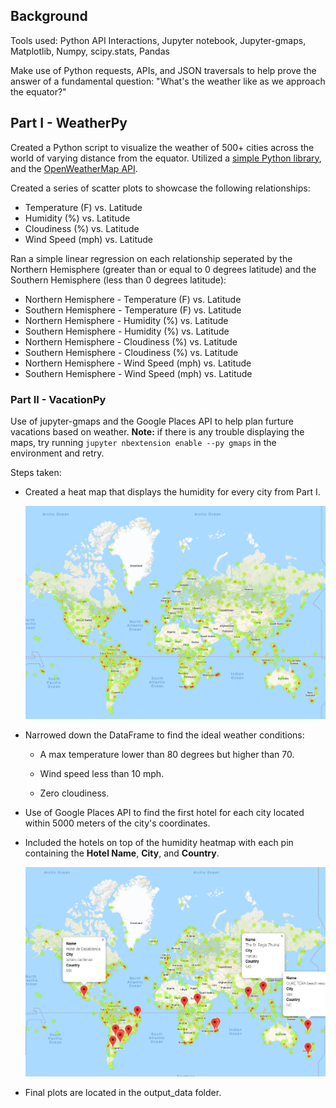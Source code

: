 ## Background

Tools used: Python API Interactions, Jupyter notebook, Jupyter-gmaps, Matplotlib, Numpy, scipy.stats, Pandas

Make use of Python requests, APIs, and JSON traversals to help prove the answer of a fundamental question: "What's the weather like as we approach the equator?"

## Part I - WeatherPy

Created a Python script to visualize the weather of 500+ cities across the world of varying distance from the equator. Utilized a [simple Python library](https://pypi.python.org/pypi/citipy), and the [OpenWeatherMap API](https://openweathermap.org/api).

Created a series of scatter plots to showcase the following relationships:

* Temperature (F) vs. Latitude
* Humidity (%) vs. Latitude
* Cloudiness (%) vs. Latitude
* Wind Speed (mph) vs. Latitude

Ran a simple linear regression on each relationship seperated by the Northern Hemisphere (greater than or equal to 0 degrees latitude) and the Southern Hemisphere (less than 0 degrees latitude):

* Northern Hemisphere - Temperature (F) vs. Latitude
* Southern Hemisphere - Temperature (F) vs. Latitude
* Northern Hemisphere - Humidity (%) vs. Latitude
* Southern Hemisphere - Humidity (%) vs. Latitude
* Northern Hemisphere - Cloudiness (%) vs. Latitude
* Southern Hemisphere - Cloudiness (%) vs. Latitude
* Northern Hemisphere - Wind Speed (mph) vs. Latitude
* Southern Hemisphere - Wind Speed (mph) vs. Latitude

### Part II - VacationPy

Use of jupyter-gmaps and the Google Places API to help plan furture vacations based on weather.
  **Note:** if there is any trouble displaying the maps, try running `jupyter nbextension enable --py gmaps` in the environment and retry.

Steps taken:

* Created a heat map that displays the humidity for every city from Part I.

  ![heatmap](output_data/Heat_Map.png)

* Narrowed down the DataFrame to find the ideal weather conditions:

  * A max temperature lower than 80 degrees but higher than 70.

  * Wind speed less than 10 mph.

  * Zero cloudiness.


* Use of Google Places API to find the first hotel for each city located within 5000 meters of the city's coordinates.

* Included the hotels on top of the humidity heatmap with each pin containing the **Hotel Name**, **City**, and **Country**.

  ![hotel map](output_data/Hotel_Map_search.png)

* Final plots are located in the output_data folder.


